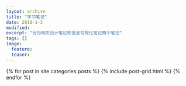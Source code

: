 ```yaml
---
layout: archive
title: "学习笔记"
date: 2018-1-3
modified:
excerpt: "分为网页设计笔记和信息可视化笔记两个笔记"
tags: []
image: 
  feature: 
  teaser:
---
```




<div class="tiles">
{% for post in site.categories.posts %}
  {% include post-grid.html %}
{% endfor %}
</div><!-- /.tiles 把所有categories 有 posts 的列出來-->